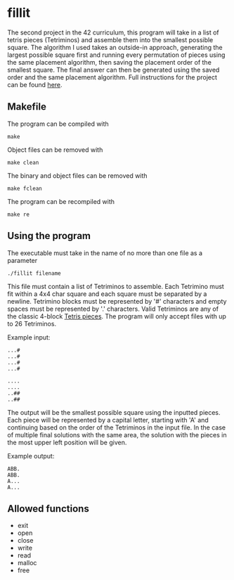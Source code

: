 # fillit
The second project in the 42 curriculum, this program will take in a list of tetris pieces (Tetriminos) and assemble them into the smallest possible square. The algorithm I used takes an outside-in approach, generating the largest possible square first and running every permutation of pieces using the same placement algorithm, then saving the placement order of the smallest square. The final answer can then be generated using the saved order and the same placement algorithm. Full instructions for the project can be found [here](fillit.en.pdf).
## Makefile
The program can be compiled with
```
make
```
Object files can be removed with
```
make clean
```
The binary and object files can be removed with
```
make fclean
```
The program can be recompiled with
```
make re
```
## Using the program
The executable must take in the name of no more than one file as a parameter
```
./fillit filename
```
This file must contain a list of Tetriminos to assemble. Each Tetrimino must fit within a 4x4 char square and each square must be separated by a newline. Tetrimino blocks must be represented by '#' characters and empty spaces must be represented by '.' characters. Valid Tetriminos are any of the classic 4-block [Tetris pieces](https://tetris.wiki/Tetromino). The program will only accept files with up to 26 Tetriminos.

Example input:
```
...#
...#
...#
...#

....
....
..##
..##
```
The output will be the smallest possible square using the inputted pieces. Each piece will be represented by a capital letter, starting with 'A' and continuing based on the order of the Tetriminos in the input file. In the case of multiple final solutions with the same area, the solution with the pieces in the most upper left position will be given.

Example output:
```
ABB.
ABB.
A...
A...
```
## Allowed functions
- exit
- open
- close
- write
- read
- malloc
- free

